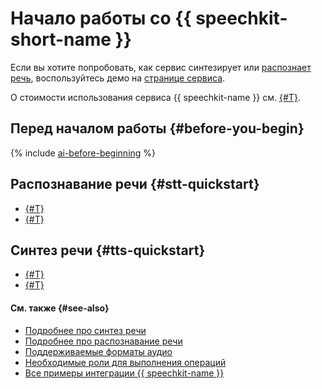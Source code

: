 # Начало работы со {{ speechkit-short-name }}

Если вы хотите попробовать, как сервис синтезирует или [распознает речь](../../glossary/transcribation.md), воспользуйтесь демо на [странице сервиса](https://cloud.yandex.ru/services/speechkit#demo).

О стоимости использования сервиса {{ speechkit-name }} см. [{#T}](../pricing.md).

## Перед началом работы {#before-you-begin}

{% include [ai-before-beginning](../../_includes/speechkit/ai-before-beginning.md) %}

## Распознавание речи {#stt-quickstart}

* [{#T}](stt-quickstart-v1.md)
* [{#T}](stt-quickstart-v3.md)

## Синтез речи {#tts-quickstart}

* [{#T}](tts-quickstart-v1.md)
* [{#T}](tts-quickstart-v3.md)

#### См. также {#see-also}

* [Подробнее про синтез речи](../tts/index.md)
* [Подробнее про распознавание речи](../stt/index.md)
* [Поддерживаемые форматы аудио](../formats.md)
* [Необходимые роли для выполнения операций](../security/index.md)
* [Все примеры интеграции {{ speechkit-name }}](../tutorials/index.md)
